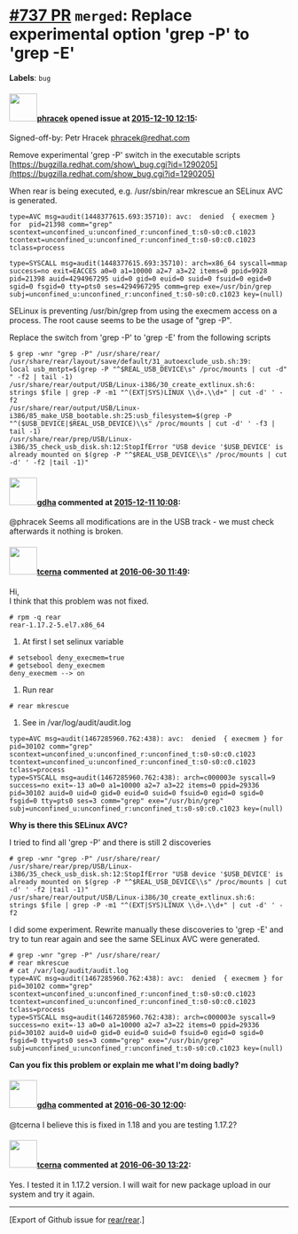 [\#737 PR](https://github.com/rear/rear/pull/737) `merged`: Replace experimental option 'grep -P' to 'grep -E'
==============================================================================================================

**Labels**: `bug`

#### <img src="https://avatars.githubusercontent.com/u/3416672?u=8867c1fd5f4ffa568d781775ab6110624b2dccd4&v=4" width="50">[phracek](https://github.com/phracek) opened issue at [2015-12-10 12:15](https://github.com/rear/rear/pull/737):

Signed-off-by: Petr Hracek <phracek@redhat.com>

Remove experimental 'grep -P' switch in the executable scripts  
[https://bugzilla.redhat.com/show\_bug.cgi?id=1290205](https://bugzilla.redhat.com/show_bug.cgi?id=1290205)

When rear is being executed, e.g. /usr/sbin/rear mkrescue an SELinux AVC
is generated.

    type=AVC msg=audit(1448377615.693:35710): avc:  denied  { execmem } for  pid=21398 comm="grep" scontext=unconfined_u:unconfined_r:unconfined_t:s0-s0:c0.c1023 tcontext=unconfined_u:unconfined_r:unconfined_t:s0-s0:c0.c1023 tclass=process

    type=SYSCALL msg=audit(1448377615.693:35710): arch=x86_64 syscall=mmap success=no exit=EACCES a0=0 a1=10000 a2=7 a3=22 items=0 ppid=9928 pid=21398 auid=4294967295 uid=0 gid=0 euid=0 suid=0 fsuid=0 egid=0 sgid=0 fsgid=0 tty=pts0 ses=4294967295 comm=grep exe=/usr/bin/grep subj=unconfined_u:unconfined_r:unconfined_t:s0-s0:c0.c1023 key=(null)

SELinux is preventing /usr/bin/grep from using the execmem access on a
process. The root cause seems to be the usage of "grep -P".

Replace the switch from 'grep -P' to 'grep -E' from the following
scripts

    $ grep -wnr "grep -P" /usr/share/rear/ 
    /usr/share/rear/layout/save/default/31_autoexclude_usb.sh:39:        local usb_mntpt=$(grep -P "^$REAL_USB_DEVICE\s" /proc/mounts | cut -d" " -f2 | tail -1)
    /usr/share/rear/output/USB/Linux-i386/30_create_extlinux.sh:6:            strings $file | grep -P -m1 "^(EXT|SYS)LINUX \\d+.\\d+" | cut -d' ' -f2
    /usr/share/rear/output/USB/Linux-i386/85_make_USB_bootable.sh:25:usb_filesystem=$(grep -P "^($USB_DEVICE|$REAL_USB_DEVICE)\\s" /proc/mounts | cut -d' ' -f3 | tail -1)
    /usr/share/rear/prep/USB/Linux-i386/35_check_usb_disk.sh:12:StopIfError "USB device '$USB_DEVICE' is already mounted on $(grep -P "^$REAL_USB_DEVICE\\s" /proc/mounts | cut -d' ' -f2 |tail -1)"

#### <img src="https://avatars.githubusercontent.com/u/888633?u=cdaeb31efcc0048d3619651aa18dd4b76e636b21&v=4" width="50">[gdha](https://github.com/gdha) commented at [2015-12-11 10:08](https://github.com/rear/rear/pull/737#issuecomment-163897773):

@phracek Seems all modifications are in the USB track - we must check
afterwards it nothing is broken.

#### <img src="https://avatars.githubusercontent.com/u/17880584?u=6b03fa3ad0e06b52aa12a38c04e4d31e92686106&v=4" width="50">[tcerna](https://github.com/tcerna) commented at [2016-06-30 11:49](https://github.com/rear/rear/pull/737#issuecomment-229636143):

Hi,  
I think that this problem was not fixed.

    # rpm -q rear
    rear-1.17.2-5.el7.x86_64

1.  At first I set selinux variable

<!-- -->

    # setsebool deny_execmem=true
    # getsebool deny_execmem
    deny_execmem --> on

1.  Run rear

<!-- -->

    # rear mkrescue

1.  See in /var/log/audit/audit.log

<!-- -->

    type=AVC msg=audit(1467285960.762:438): avc:  denied  { execmem } for  pid=30102 comm="grep" scontext=unconfined_u:unconfined_r:unconfined_t:s0-s0:c0.c1023 tcontext=unconfined_u:unconfined_r:unconfined_t:s0-s0:c0.c1023 tclass=process
    type=SYSCALL msg=audit(1467285960.762:438): arch=c000003e syscall=9 success=no exit=-13 a0=0 a1=10000 a2=7 a3=22 items=0 ppid=29336 pid=30102 auid=0 uid=0 gid=0 euid=0 suid=0 fsuid=0 egid=0 sgid=0 fsgid=0 tty=pts0 ses=3 comm="grep" exe="/usr/bin/grep" subj=unconfined_u:unconfined_r:unconfined_t:s0-s0:c0.c1023 key=(null)

**Why is there this SELinux AVC?**

I tried to find all 'grep -P' and there is still 2 discoveries

    # grep -wnr "grep -P" /usr/share/rear/
    /usr/share/rear/prep/USB/Linux-i386/35_check_usb_disk.sh:12:StopIfError "USB device '$USB_DEVICE' is already mounted on $(grep -P "^$REAL_USB_DEVICE\\s" /proc/mounts | cut -d' ' -f2 |tail -1)"
    /usr/share/rear/output/USB/Linux-i386/30_create_extlinux.sh:6:            strings $file | grep -P -m1 "^(EXT|SYS)LINUX \\d+.\\d+" | cut -d' ' -f2

I did some experiment. Rewrite manually these discoveries to 'grep -E'
and try to tun rear again and see the same SELinux AVC were generated.

    # grep -wnr "grep -P" /usr/share/rear/
    # rear mkrescue
    # cat /var/log/audit/audit.log
    type=AVC msg=audit(1467285960.762:438): avc:  denied  { execmem } for  pid=30102 comm="grep" scontext=unconfined_u:unconfined_r:unconfined_t:s0-s0:c0.c1023 tcontext=unconfined_u:unconfined_r:unconfined_t:s0-s0:c0.c1023 tclass=process
    type=SYSCALL msg=audit(1467285960.762:438): arch=c000003e syscall=9 success=no exit=-13 a0=0 a1=10000 a2=7 a3=22 items=0 ppid=29336 pid=30102 auid=0 uid=0 gid=0 euid=0 suid=0 fsuid=0 egid=0 sgid=0 fsgid=0 tty=pts0 ses=3 comm="grep" exe="/usr/bin/grep" subj=unconfined_u:unconfined_r:unconfined_t:s0-s0:c0.c1023 key=(null)

**Can you fix this problem or explain me what I'm doing badly?**

#### <img src="https://avatars.githubusercontent.com/u/888633?u=cdaeb31efcc0048d3619651aa18dd4b76e636b21&v=4" width="50">[gdha](https://github.com/gdha) commented at [2016-06-30 12:00](https://github.com/rear/rear/pull/737#issuecomment-229638195):

@tcerna I believe this is fixed in 1.18 and you are testing 1.17.2?

#### <img src="https://avatars.githubusercontent.com/u/17880584?u=6b03fa3ad0e06b52aa12a38c04e4d31e92686106&v=4" width="50">[tcerna](https://github.com/tcerna) commented at [2016-06-30 13:22](https://github.com/rear/rear/pull/737#issuecomment-229656084):

Yes. I tested it in 1.17.2 version. I will wait for new package upload
in our system and try it again.

------------------------------------------------------------------------

\[Export of Github issue for
[rear/rear](https://github.com/rear/rear).\]
